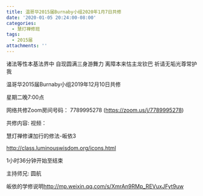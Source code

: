 ```yaml
---
title: 温哥华2015届Burnaby小组2020年1月7日共修
date: '2020-01-05 20:24:00-08:00'
categories:
  - 慧灯禅修班
tags:
  - 2015届
attachments: ''
---
```

诸法等性本基法界中 自现圆满三身游舞力 离障本来怙主龙钦巴 祈请无垢光尊常护我

温哥华2015届Burnaby小组2019年12月10日共修 

星期二晚7:00点 

网络共修Zoom房间号码： 7789995278 (<https://zoom.us/j/7789995278>)

共修内容: 视频：

慧灯禅修课加行的修法-皈依3[](http://class.luminouswisdom.org/icons.html)

<http://class.luminouswisdom.org/icons.html>

1小时36分钟开始至结束

主持师兄: 圆航

皈依的学修说明<http://mp.weixin.qq.com/s/XmrAn9RMp_REVuxJFyt9uw>

